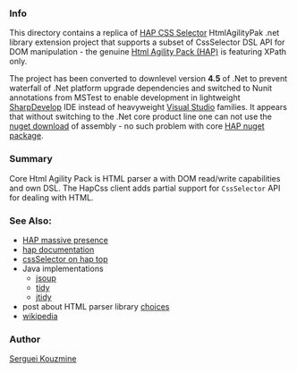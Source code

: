 ### Info

This directory contains a replica of [HAP CSS Selector](https://github.com/hcesar/HtmlAgilityPack.CssSelector) HtmlAgilityPak .net library extension project that supports a subset of CssSelector DSL API for DOM manipulation -  the genuine [Html Agility Pack (HAP)](https://github.com/zzzprojects/html-agility-pack) is featuring XPath only. 

The project has been converted to downlevel version __4.5__  of .Net to prevent waterfall of .Net platform upgrade dependencies and switched to Nunit annotations from MSTest to enable development in lightweight [SharpDevelop](http://www.icsharpcode.net/) IDE instead of heavyweight [Visual Studio](https://visualstudio.microsoft.com/) families.
It appears that without switching to the .Net core product line one can not use the [nuget download](https://www.nuget.org/packages/HtmlAgilityPack.CssSelector.Core/) of assembly - no such problem with core [HAP nuget package](https://www.nuget.org/packages/HtmlAgilityPack/).

### Summary
Core Html Agility Pack is HTML parser a with DOM read/write capabilities and own DSL. The HapCss client adds partial support for `CssSelector` API for dealing with HTML.

### See Also:

 * [HAP massive presence](https://html-agility-pack.net/?z=codeplex) 
 * [hap documentation](https://html-agility-pack.net/documentation)
 * [cssSelector on hap top](https://github.com/hcesar/HtmlAgilityPack.CssSelector)
 * Java implementations 
   + [jsoup](https://github.com/jhy/jsoup)
   + [tidy](https://github.com/htacg/tidy-html5)
   + [jtidy](https://github.com/spullara/jtidy)
 * post about HTML parser library [choices](https://tomassetti.me/parsing-html/)
 * [wikipedia](https://en.wikipedia.org/wiki/Comparison_of_HTML_parsers)
### Author
[Serguei Kouzmine](kouzmine_serguei@yahoo.com)
